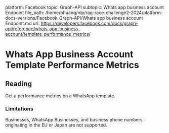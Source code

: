 platform: Facebook
topic: Graph-API
subtopic: Whats app business account Endpoint
file_path: /home/bhuang/nlp/rag-race-challenge2-2024/platform-docs-versions/Facebook_Graph-API/Whats app business account Endpoint.md
url: https://developers.facebook.com/docs/graph-api/reference/whats-app-business-account/template_performance_metrics/

# Whats App Business Account Template Performance Metrics

## Reading

Get a performance metrics on a WhatsApp template.

### Limitations

Businesses, WhatsApp Businesses, and business phone numbers originating in the EU or Japan are not supported.